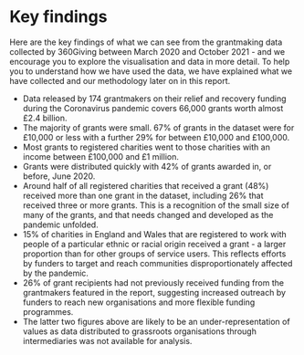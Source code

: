# Key findings

Here are the key findings of what we can see from the grantmaking data collected by 360Giving between March 2020 and October 2021 - and we encourage you to explore the visualisation and data in more detail. To help you to understand how we have used the data, we have explained what we have collected and our methodology later on in this report.

- Data released by 174 grantmakers on their relief and recovery funding during the Coronavirus pandemic covers 66,000 grants worth almost £2.4 billion. 
- The majority of grants were small. 67% of grants in the dataset were for £10,000 or less with a further 29% for between £10,000 and £100,000.
- Most grants to registered charities went to those charities with an income between £100,000 and £1 million. 
- Grants were distributed quickly with 42% of grants awarded in, or before, June 2020.
- Around half of all registered charities that received a grant (48%) received more than one grant in the dataset, including 26% that received three or more grants. This is a recognition of the small size of many of the grants, and that needs changed and developed as the pandemic unfolded. 
- 15% of charities in England and Wales that are registered to work with people of a particular ethnic or racial origin received a grant - a larger proportion than for other groups of service users. This reflects efforts by funders to target and reach communities disproportionately affected by the pandemic.
- 26% of grant recipients had not previously received funding from the grantmakers featured in the report, suggesting increased outreach by funders to reach new organisations and more flexible funding programmes. 
- The latter two figures above are likely to be an under-representation of values as data distributed to grassroots organisations through intermediaries was not available for analysis.
